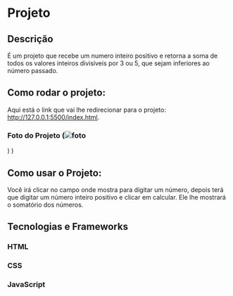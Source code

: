 # Projeto 
## Descrição
É um projeto que recebe um numero inteiro positivo e retorna a soma de todos os valores inteiros divisíveis por 3 ou 5, que sejam inferiores ao número passado.
## Como rodar o projeto:
Aqui está o link que vai lhe redirecionar para o projeto: http://127.0.0.1:5500/index.html.
### Foto do Projeto (![foto](https://github.com/Art1367/Projeto/assets/108029096/b94c2dcf-e45f-4573-ad05-8855a9659810)
)
)

## Como usar o Projeto:
Você irá clicar no campo onde mostra para digitar um número, depois terá que digitar um número inteiro positivo e clicar em calcular. Ele lhe mostrará o somatório dos números.
## Tecnologias e Frameworks
### HTML
### CSS
### JavaScript

